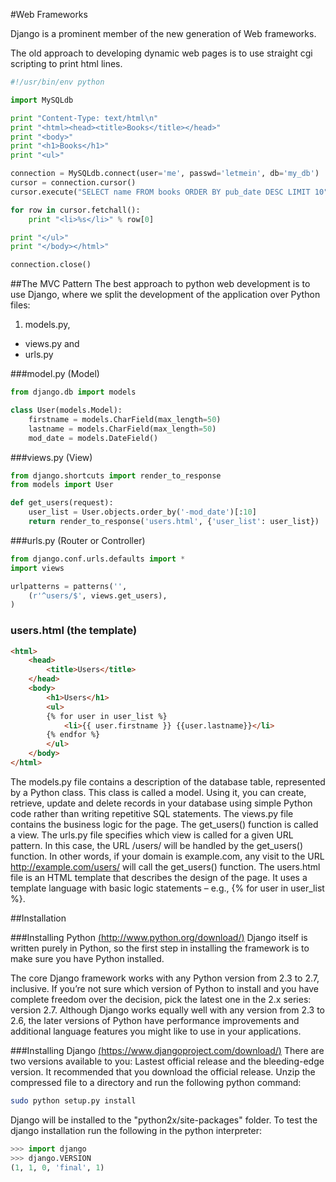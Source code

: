 #Web Frameworks

Django is a prominent member of the new generation of Web frameworks.

The old approach to developing dynamic web pages is to use straight cgi scripting to print html lines.

```py
#!/usr/bin/env python

import MySQLdb

print "Content-Type: text/html\n"
print "<html><head><title>Books</title></head>"
print "<body>"
print "<h1>Books</h1>"
print "<ul>"

connection = MySQLdb.connect(user='me', passwd='letmein', db='my_db')
cursor = connection.cursor()
cursor.execute("SELECT name FROM books ORDER BY pub_date DESC LIMIT 10")

for row in cursor.fetchall():
    print "<li>%s</li>" % row[0]

print "</ul>"
print "</body></html>"

connection.close()
```

##The MVC Pattern
The best approach to python web development is to use Django, where we split the development of the application over Python files:

1. models.py, 
* views.py and 
* urls.py

###model.py (Model)
```py
from django.db import models

class User(models.Model):
    firstname = models.CharField(max_length=50)
    lastname = models.CharField(max_length=50)
    mod_date = models.DateField()
```

###views.py (View)
```py
from django.shortcuts import render_to_response
from models import User

def get_users(request):
    user_list = User.objects.order_by('-mod_date')[:10]
    return render_to_response('users.html', {'user_list': user_list})
```

###urls.py (Router or Controller)
```py
from django.conf.urls.defaults import *
import views

urlpatterns = patterns('',
    (r'^users/$', views.get_users),
)
```

### users.html (the template)

```html
<html>
	<head>
		<title>Users</title>
	</head>
	<body>
		<h1>Users</h1>
		<ul>
		{% for user in user_list %}
			<li>{{ user.firstname }} {{user.lastname}}</li>
		{% endfor %}
		</ul>
	</body>
</html>
```

The models.py file contains a description of the database table, represented by a Python class. This class is called a model. Using it, you can create, retrieve, update and delete records in your database using simple Python code rather than writing repetitive SQL statements.
The views.py file contains the business logic for the page. The get_users() function is called a view.
The urls.py file specifies which view is called for a given URL pattern. In this case, the URL /users/ will be handled by the get_users() function. In other words, if your domain is example.com, any visit to the URL http://example.com/users/ will call the get_users() function.
The users.html file is an HTML template that describes the design of the page. It uses a template language with basic logic statements – e.g., {% for user in user_list %}.


##Installation

###Installing Python [(http://www.python.org/download/)](http://www.python.org/download/)
Django itself is written purely in Python, so the first step in installing the framework is to make sure you have Python installed.  

The core Django framework works with any Python version from 2.3 to 2.7, inclusive. If you’re not sure which version of Python to install and you have complete freedom over the decision, pick the latest one in the 2.x series: version 2.7. Although Django works equally well with any version from 2.3 to 2.6, the later versions of Python have performance improvements
and additional language features you might like to use in your applications.

###Installing Django [(https://www.djangoproject.com/download/)](https://www.djangoproject.com/download/)
There are two versions available to you: Lastest official release and the bleeding-edge version.  It recommended that you download the official release.  Unzip the compressed file to a directory and run the following python command: 
```bash
sudo python setup.py install
```
Django will be installed to the "python2x/site-packages" folder.  To test the django installation run the following in the python interpreter:

```py
>>> import django
>>> django.VERSION
(1, 1, 0, 'final', 1)
```
